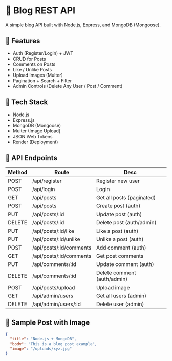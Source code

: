 # 📝 Blog REST API

A simple blog API built with Node.js, Express, and MongoDB (Mongoose).

## 🚀 Features

- Auth (Register/Login) + JWT
- CRUD for Posts
- Comments on Posts
- Like / Unlike Posts
- Upload Images (Multer)
- Pagination + Search + Filter
- Admin Controls (Delete Any User / Post / Comment)

## 🧪 Tech Stack

- Node.js
- Express.js
- MongoDB (Mongoose)
- Multer (Image Upload)
- JSON Web Tokens
- Render (Deployment)

## 📁 API Endpoints

| Method | Route                          | Desc                       |
|--------|-------------------------------|----------------------------|
| POST   | /api/register                 | Register new user          |
| POST   | /api/login                    | Login                      |
| GET    | /api/posts                    | Get all posts (paginated) |
| POST   | /api/posts                    | Create post (auth)         |
| PUT    | /api/posts/:id                | Update post (auth)         |
| DELETE | /api/posts/:id                | Delete post (auth/admin)   |
| PUT    | /api/posts/:id/like           | Like a post (auth)         |
| PUT    | /api/posts/:id/unlike         | Unlike a post (auth)       |
| POST   | /api/posts/:id/comments       | Add comment (auth)         |
| GET    | /api/posts/:id/comments       | Get post comments          |
| PUT    | /api/comments/:id             | Update comment (auth)      |
| DELETE | /api/comments/:id             | Delete comment (auth/admin)|
| POST   | /api/posts/upload             | Upload image               |
| GET    | /api/admin/users              | Get all users (admin)      |
| DELETE | /api/admin/users/:id          | Delete user (admin)        |

## 📸 Sample Post with Image

```json
{
  "title": "Node.js + MongoDB",
  "body": "This is a blog post example",
  "image": "/uploads/xyz.jpg"
}

 
